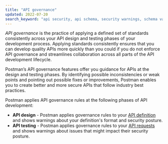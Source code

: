 ```yaml
---
title: "API governance"
updated: 2022-07-20
search_keyword: "api security, api schema, security warnings, schema validation, security validation, api security audit, api security scan, api schema vulnerabilities, security audit"
---
```


_API governance_ is the practice of applying a defined set of standards consistently across your API design and testing phases of your development process. Applying standards consistently ensures that you can develop quality APIs more quickly than you could if you do not enforce API governance and streamlines collaboration across all parts of the API development lifecycle.

Postman’s API governance features offer you guidance for APIs at the design and testing phases. By identifying possible inconsistencies or weak points and pointing out possible fixes or improvements, Postman enables you to create better and more secure APIs that follow industry best practices.

Postman applies API governance rules at the following phases of API development:

* **API design** - Postman applies governance rules to your [API definition](/docs/api-governance/api-definition/api-definition-warnings/) and shows warnings about your definition's format and security posture.
* **API testing** - Postman applies governance rules to your [API requests](/docs/api-governance/api-testing/api-testing-warnings/) and shows warnings about issues that might impact their security posture.
